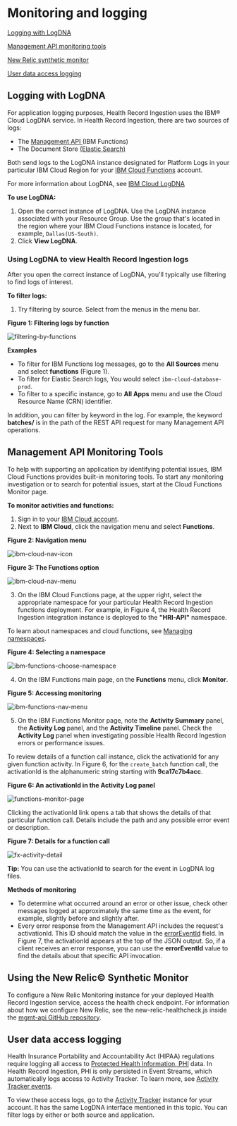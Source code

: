 # Monitoring and logging

[Logging with LogDNA](#log-files-with-logdna)

[Management API monitoring tools](#hri-management-api-monitoring-tools)

[New Relic synthetic monitor](#new-relic-synthetic-monitor)

[User data access logging](#user-data-access-logging)

## Logging with LogDNA  
For application logging purposes, Health Record Ingestion uses the IBM&reg; Cloud LogDNA service. In Health Record Ingestion, there are two sources of logs: 

- The [Management API ](glossary.md#management-api) (IBM Functions) 
- The Document Store [(Elastic Search)](glossary.md#elasticsearch)

Both send logs to the LogDNA instance designated for Platform Logs in your particular IBM Cloud Region for your [IBM Cloud Functions](glossary.md#ibm-cloud-functions) account. 

For more information about LogDNA, see [IBM Cloud LogDNA](https://cloud.ibm.com/docs/Log-Analysis-with-LogDNA)

**To use LogDNA:**

1. Open the correct instance of LogDNA. Use the LogDNA instance associated with your Resource Group. Use the group that's located in the region where your IBM Cloud Functions instance is located, for example, `Dallas(US-South)`.
2. Click **View LogDNA**. 


### Using LogDNA to view Health Record Ingestion logs
After you open the correct instance of LogDNA, you'll typically use filtering to find logs of interest. 

**To filter logs:**
1. Try filtering by source. Select from the menus in the menu bar. 

**Figure 1: Filtering logs by function**

![filtering-by-functions](assets/img/filter_by_functions.jpg)   

**Examples**
- To filter for IBM Functions log messages, go to the **All Sources** menu and select **functions** (Figure 1).
- To filter for Elastic Search logs, You would select `ibm-cloud-database-prod`. 
- To filter to a specific instance, go to **All Apps** menu and use the Cloud Resource Name (CRN) identifier. 

In addition, you can filter by keyword in the log. For example, the keyword **batches/** is in the path of the REST API request for many Management API operations. 

## Management API Monitoring Tools
To help with supporting an application by identifying potential issues, IBM Cloud Functions provides built-in monitoring tools. To start any monitoring investigation or to search for potential issues, start at the Cloud Functions Monitor page. 

**To monitor activities and functions:**

1. Sign in to your [IBM Cloud account](https://cloud.ibm.com/login).
2. Next to **IBM Cloud**, click the navigation menu and select **Functions**.

**Figure 2: Navigation menu**

![ibm-cloud-nav-icon](assets/img/ibm_cloud_nav_icon.png)

**Figure 3: The Functions option**

![ibm-cloud-nav-menu](assets/img/ibm_cloud_nav_menu.png)

3. On the IBM Cloud Functions page, at the upper right, select the appropriate namespace for your particular Health Record Ingestion functions deployment. For example, in Figure 4, the Health Record Ingestion integration instance is deployed to the **"HRI-API"** namespace. 

To learn about namespaces and cloud functions, see [Managing namespaces](https://cloud.ibm.com/docs/openwhisk?topic=openwhisk-namespaces). 

**Figure 4: Selecting a namespace**

![ibm-functions-choose-namespace](assets/img/ibm_functions_choose_namespace.jpg)

4. On the IBM Functions main page, on the **Functions** menu, click **Monitor**.

**Figure 5: Accessing monitoring**

![ibm-functions-nav-menu](assets/img/ibm_functions_nav_menu.png)

5. On the IBM Functions Monitor page, note the **Activity Summary** panel, the **Activity Log** panel, and the **Activity Timeline** panel. Check the **Activity Log** panel when investigating possible Health Record Ingestion errors or performance issues.

To review details of a function call instance, click the activationId for any given function activity. In Figure 6, for the `create_batch` function call, the activationId is the alphanumeric string starting with **9ca17c7b4acc**.

**Figure 6: An activationId in the Activity Log panel**

![functions-monitor-page](assets/img/functions_monitor_page.jpg)   

Clicking the activationId link opens a tab that shows the details of that particular function call. Details include the path and any possible error event or description. 

**Figure 7: Details for a function call**

![fx-activity-detail](assets/img/fx_activity_detail.jpg) 

**Tip:** You can use the activationId to search for the event in LogDNA log files. 

**Methods of monitoring**

- To determine what occurred around an error or other issue, check other messages logged at approximately the same time as the event, for example, slightly before and slightly after. 
- Every error response from the Management API includes the request's activationId. This ID should match the value in the [errorEventId](https://github.com/Alvearie/hri-api-spec/tree/master/management-api/management.yml#L821) field. In Figure 7, the activationId appears at the top of the JSON output. So, if a client receives an error response, you can use the **errorEventId** value to find the details about that specific API invocation.

## Using the New Relic&copy; Synthetic Monitor
To configure a New Relic Monitoring instance for your deployed Health Record Ingestion service, access the health check endpoint. For information about how we configure New Relic, see the new-relic-healthcheck.js inside the [mgmt-api GitHub repository](https://github.com/Alvearie/hri-mgmt-api/tree/master/monitors).   

## User data access logging
Health Insurance Portability and Accountability Act (HIPAA) regulations require logging all access to [Protected Health Information, PHI](glossary.md#phi) data. In Health Record Ingestion, PHI is only persisted in Event Streams, which automatically logs access to Activity Tracker. To learn more, see [Activity Tracker events](https://cloud.ibm.com/docs/services/EventStreams?topic=eventstreams-at_events). 

To view these access logs, go to the [Activity Tracker](https://cloud.ibm.com/observe/activitytracker) instance for your account. It has the same LogDNA interface mentioned in this topic. You can filter logs by either or both source and application.